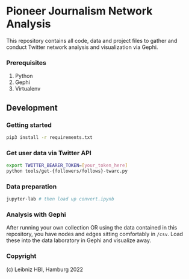 # Pioneer Journalism Network Analysis
This repository contains all code, data and project files to gather and conduct Twitter network analysis and visualization via Gephi.  

### Prerequisites

1. Python
2. Gephi
3. Virtualenv

## Development
### Getting started
```bash
pip3 install -r requirements.txt
```

### Get user data via Twitter API
```bash
export TWITTER_BEARER_TOKEN=[your_token_here]
python tools/get-{followers/follows}-twarc.py 
```

### Data preparation
```bash
jupyter-lab # then load up convert.ipynb
```

### Analysis with Gephi
After running your own collection OR using the data contained in this repository, you have nodes and edges sitting comfortably in `/csv`. Load these into the data laboratory in Gephi and visualize away.
   
### Copyright
(c) Leibniz HBI, Hamburg 2022
